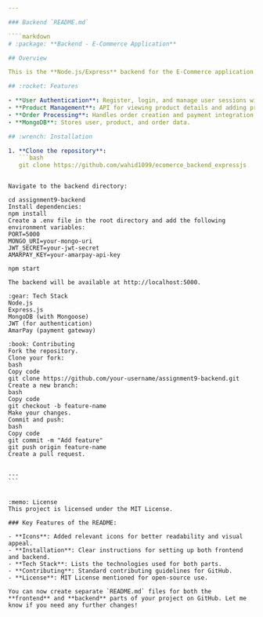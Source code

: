 ```yaml
---

### Backend `README.md`

````markdown
# :package: **Backend - E-Commerce Application**

## Overview

This is the **Node.js/Express** backend for the E-Commerce application. It handles user authentication, manages products and orders, and integrates with the **AmarPay** payment gateway for secure transactions.

## :rocket: Features

- **User Authentication**: Register, login, and manage user sessions with JWT.
- **Product Management**: API for viewing product details and adding products to the cart.
- **Order Processing**: Handles order creation and payment integration with AmarPay.
- **MongoDB**: Stores user, product, and order data.

## :wrench: Installation

1. **Clone the repository**:
   ```bash
   git clone https://github.com/wahid1099/ecomerce_backend_expressjs
   ```
````

Navigate to the backend directory:

cd assignment9-backend
Install dependencies:
npm install
Create a .env file in the root directory and add the following environment variables:
PORT=5000
MONGO_URI=your-mongo-uri
JWT_SECRET=your-jwt-secret
AMARPAY_KEY=your-amarpay-api-key

npm start

The backend will be available at http://localhost:5000.

:gear: Tech Stack
Node.js
Express.js
MongoDB (with Mongoose)
JWT (for authentication)
AmarPay (payment gateway)

:book: Contributing
Fork the repository.
Clone your fork:
bash
Copy code
git clone https://github.com/your-username/assignment9-backend.git
Create a new branch:
bash
Copy code
git checkout -b feature-name
Make your changes.
Commit and push:
bash
Copy code
git commit -m "Add feature"
git push origin feature-name
Create a pull request.


---
```


:memo: License
This project is licensed under the MIT License.

### Key Features of the README:

- **Icons**: Added relevant icons for better readability and visual appeal.
- **Installation**: Clear instructions for setting up both frontend and backend.
- **Tech Stack**: Lists the technologies used for both parts.
- **Contributing**: Standard contributing guidelines for GitHub.
- **License**: MIT License mentioned for open-source use.

You can now create separate `README.md` files for both the **frontend** and **backend** parts of your project on GitHub. Let me know if you need any further changes!
